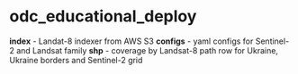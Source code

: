 # odc_educational_deploy

**index** - Landat-8 indexer from AWS S3
**configs** - yaml configs for Sentinel-2 and Landsat family
**shp** - coverage by Landsat-8 path row for Ukraine, Ukraine borders and Sentinel-2 grid 
